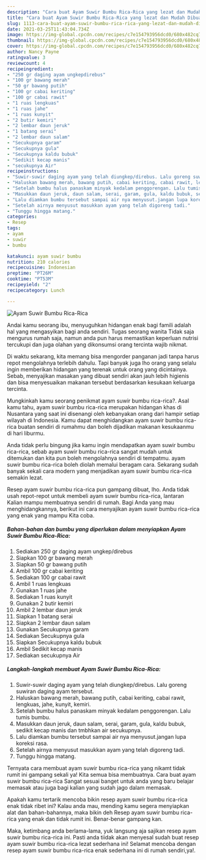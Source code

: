 ```yaml
---
description: "Cara buat Ayam Suwir Bumbu Rica-Rica yang lezat dan Mudah Dibuat"
title: "Cara buat Ayam Suwir Bumbu Rica-Rica yang lezat dan Mudah Dibuat"
slug: 1113-cara-buat-ayam-suwir-bumbu-rica-rica-yang-lezat-dan-mudah-dibuat
date: 2021-03-25T11:43:04.734Z
image: https://img-global.cpcdn.com/recipes/c7e154793956dcd0/680x482cq70/ayam-suwir-bumbu-rica-rica-foto-resep-utama.jpg
thumbnail: https://img-global.cpcdn.com/recipes/c7e154793956dcd0/680x482cq70/ayam-suwir-bumbu-rica-rica-foto-resep-utama.jpg
cover: https://img-global.cpcdn.com/recipes/c7e154793956dcd0/680x482cq70/ayam-suwir-bumbu-rica-rica-foto-resep-utama.jpg
author: Nancy Payne
ratingvalue: 3
reviewcount: 4
recipeingredient:
- "250 gr daging ayam ungkepdirebus"
- "100 gr bawang merah"
- "50 gr bawang putih"
- "100 gr cabai keriting"
- "100 gr cabai rawit"
- "1 ruas lengkuas"
- "1 ruas jahe"
- "1 ruas kunyit"
- "2 butir kemiri"
- "2 lembar daun jeruk"
- "1 batang serai"
- "2 lembar daun salam"
- "Secukupnya garam"
- "Secukupnya gula"
- "Secukupnya kaldu bubuk"
- "Sedikit kecap manis"
- "secukupnya Air"
recipeinstructions:
- "Suwir-suwir daging ayam yang telah diungkep/direbus. Lalu goreng suwiran daging ayam tersebut."
- "Haluskan bawang merah, bawang putih, cabai keriting, cabai rawit, lengkuas, jahe, kunyit, kemiri."
- "Setelah bumbu halus panaskam minyak kedalam penggorengan. Lalu tumis bumbu."
- "Masukkan daun jeruk, daun salam, serai, garam, gula, kaldu bubuk, sedikit kecap manis dan tmbhkan air secukupnya."
- "Lalu diamkan bumbu tersebut sampai air nya menyusut.jangan lupa koreksi rasa."
- "Setelah airnya menyusut masukkan ayam yang telah digoreng tadi."
- "Tunggu hingga matang."
categories:
- Resep
tags:
- ayam
- suwir
- bumbu

katakunci: ayam suwir bumbu 
nutrition: 210 calories
recipecuisine: Indonesian
preptime: "PT26M"
cooktime: "PT53M"
recipeyield: "2"
recipecategory: Lunch

---
```



![Ayam Suwir Bumbu Rica-Rica](https://img-global.cpcdn.com/recipes/c7e154793956dcd0/680x482cq70/ayam-suwir-bumbu-rica-rica-foto-resep-utama.jpg)

Andai kamu seorang ibu, menyuguhkan hidangan enak bagi famili adalah hal yang mengasyikan bagi anda sendiri. Tugas seorang  wanita Tidak saja mengurus rumah saja, namun anda pun harus memastikan keperluan nutrisi tercukupi dan juga olahan yang dikonsumsi orang tercinta wajib nikmat.

Di waktu  sekarang, kita memang bisa mengorder panganan jadi tanpa harus repot mengolahnya terlebih dahulu. Tapi banyak juga lho orang yang selalu ingin memberikan hidangan yang terenak untuk orang yang dicintainya. Sebab, menyajikan masakan yang dibuat sendiri akan jauh lebih higienis dan bisa menyesuaikan makanan tersebut berdasarkan kesukaan keluarga tercinta. 



Mungkinkah kamu seorang penikmat ayam suwir bumbu rica-rica?. Asal kamu tahu, ayam suwir bumbu rica-rica merupakan hidangan khas di Nusantara yang saat ini disenangi oleh kebanyakan orang dari hampir setiap wilayah di Indonesia. Kamu dapat menghidangkan ayam suwir bumbu rica-rica buatan sendiri di rumahmu dan boleh dijadikan makanan kesukaanmu di hari liburmu.

Anda tidak perlu bingung jika kamu ingin mendapatkan ayam suwir bumbu rica-rica, sebab ayam suwir bumbu rica-rica sangat mudah untuk ditemukan dan kita pun boleh mengolahnya sendiri di tempatmu. ayam suwir bumbu rica-rica boleh diolah memalui beragam cara. Sekarang sudah banyak sekali cara modern yang menjadikan ayam suwir bumbu rica-rica semakin lezat.

Resep ayam suwir bumbu rica-rica pun gampang dibuat, lho. Anda tidak usah repot-repot untuk membeli ayam suwir bumbu rica-rica, lantaran Kalian mampu membuatnya sendiri di rumah. Bagi Anda yang mau menghidangkannya, berikut ini cara menyajikan ayam suwir bumbu rica-rica yang enak yang mampu Kita coba.

<!--inarticleads1-->

##### Bahan-bahan dan bumbu yang diperlukan dalam menyiapkan Ayam Suwir Bumbu Rica-Rica:

1. Sediakan 250 gr daging ayam ungkep/direbus
1. Siapkan 100 gr bawang merah
1. Siapkan 50 gr bawang putih
1. Ambil 100 gr cabai keriting
1. Sediakan 100 gr cabai rawit
1. Ambil 1 ruas lengkuas
1. Gunakan 1 ruas jahe
1. Sediakan 1 ruas kunyit
1. Gunakan 2 butir kemiri
1. Ambil 2 lembar daun jeruk
1. Siapkan 1 batang serai
1. Siapkan 2 lembar daun salam
1. Gunakan Secukupnya garam
1. Sediakan Secukupnya gula
1. Siapkan Secukupnya kaldu bubuk
1. Ambil Sedikit kecap manis
1. Sediakan secukupnya Air




<!--inarticleads2-->

##### Langkah-langkah membuat Ayam Suwir Bumbu Rica-Rica:

1. Suwir-suwir daging ayam yang telah diungkep/direbus. Lalu goreng suwiran daging ayam tersebut.
1. Haluskan bawang merah, bawang putih, cabai keriting, cabai rawit, lengkuas, jahe, kunyit, kemiri.
1. Setelah bumbu halus panaskam minyak kedalam penggorengan. Lalu tumis bumbu.
1. Masukkan daun jeruk, daun salam, serai, garam, gula, kaldu bubuk, sedikit kecap manis dan tmbhkan air secukupnya.
1. Lalu diamkan bumbu tersebut sampai air nya menyusut.jangan lupa koreksi rasa.
1. Setelah airnya menyusut masukkan ayam yang telah digoreng tadi.
1. Tunggu hingga matang.




Ternyata cara membuat ayam suwir bumbu rica-rica yang nikamt tidak rumit ini gampang sekali ya! Kita semua bisa membuatnya. Cara buat ayam suwir bumbu rica-rica Sangat sesuai banget untuk anda yang baru belajar memasak atau juga bagi kalian yang sudah jago dalam memasak.

Apakah kamu tertarik mencoba bikin resep ayam suwir bumbu rica-rica enak tidak ribet ini? Kalau anda mau, mending kamu segera menyiapkan alat dan bahan-bahannya, maka bikin deh Resep ayam suwir bumbu rica-rica yang enak dan tidak rumit ini. Benar-benar gampang kan. 

Maka, ketimbang anda berlama-lama, yuk langsung aja sajikan resep ayam suwir bumbu rica-rica ini. Pasti anda tiidak akan menyesal sudah buat resep ayam suwir bumbu rica-rica lezat sederhana ini! Selamat mencoba dengan resep ayam suwir bumbu rica-rica enak sederhana ini di rumah sendiri,ya!.

